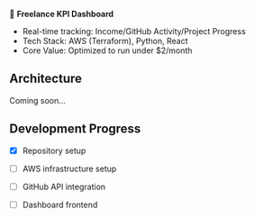 🚀 **Freelance KPI Dashboard**  
- Real-time tracking: Income/GitHub Activity/Project Progress  
- Tech Stack: AWS (Terraform), Python, React  
- Core Value: Optimized to run under $2/month

## Architecture
Coming soon...

## Development Progress
- [x] Repository setup
- [ ] AWS infrastructure setup
- [ ] GitHub API integration
- [ ] Dashboard frontend

